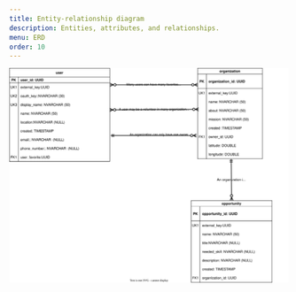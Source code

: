 ```yaml
---
title: Entity-relationship diagram
description: Entities, attributes, and relationships.
menu: ERD
order: 10
---
```


[![entity-relationship diagram](image/erd.svg)](pdf/erd.pdf)

